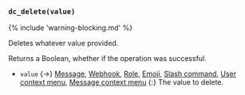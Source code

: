 ### `dc_delete(value)`

{% include 'warning-blocking.md' %}

Deletes whatever value provided.

Returns a Boolean, whether if the operation was successful.

- `value` {->}
  [Message](/values/message.md),
  [Webhook](/values/webhook.md),
  [Role](/values/role.md),
  [Emoji](/values/emoji.md),
  [Slash command](/values/commands/slash-command.md),
  [User context menu](/values/commands/user-context-menu.md),
  [Message context menu](/values/commands/message-context-menu.md)
  {:} The value to delete.
